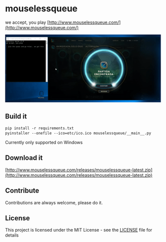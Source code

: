# mouselessqueue
we accept, you play
[http://www.mouselessqueue.com/](http://www.mouselessqueue.com/)

![alt text](etc/mouselessqueue.gif)

## Build it

```
pip install -r requirements.txt
pyinstaller --onefile --ico=etc/ico.ico mouselessqueue/__main__.py
```
Currently only supported on Windows

## Download it

[http://www.mouselessqueue.com/releases/mouselessqueue-latest.zip](http://www.mouselessqueue.com/releases/mouselessqueue-latest.zip)

## Contribute
Contributions are always welcome, please do it.

## License
This project is licensed under the MIT License - see the [LICENSE](LICENSE) file for details
